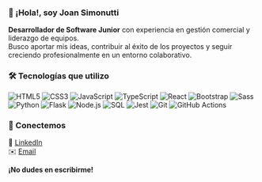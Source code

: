 ### 👋 ¡Hola!, soy Joan Simonutti

**Desarrollador de Software Junior** con experiencia en gestión comercial y liderazgo de equipos.  
Busco aportar mis ideas, contribuir al éxito de los proyectos y seguir creciendo profesionalmente en un entorno colaborativo.

### 🛠️ Tecnologías que utilizo

<img alt="HTML5" src="https://img.shields.io/badge/-HTML5-E34F26?style=flat-square&logo=html5&logoColor=white" /> <img alt="CSS3" src="https://img.shields.io/badge/-CSS3-1572B6?style=flat-square&logo=css3&logoColor=white" /> <img alt="JavaScript" src="https://img.shields.io/badge/-JavaScript-f7df1c?style=flat-square&logo=javascript&logoColor=black" /> <img alt="TypeScript" src="https://img.shields.io/badge/-TypeScript-007ACC?style=flat-square&logo=typescript&logoColor=white" /> <img alt="React" src="https://img.shields.io/badge/-React-45b8d8?style=flat-square&logo=react&logoColor=white" /> <img alt="Bootstrap" src="https://img.shields.io/badge/-Bootstrap-7953b3?style=flat-square&logo=bootstrap&logoColor=white" /> <img alt="Sass" src="https://img.shields.io/badge/-Sass-CC6699?style=flat-square&logo=sass&logoColor=white" /> <img alt="Python" src="https://img.shields.io/badge/-Python-3776AB?style=flat-square&logo=python&logoColor=white" /> <img alt="Flask" src="https://img.shields.io/badge/-Flask-000000?style=flat-square&logo=flask&logoColor=white" /> <img alt="Node.js" src="https://img.shields.io/badge/-Node.js-43853d?style=flat-square&logo=node.js&logoColor=white" /> <img alt="SQL" src="https://img.shields.io/badge/-SQL-4479A1?style=flat-square&logo=postgresql&logoColor=white" /> <img alt="Jest" src="https://img.shields.io/badge/-Jest-be3d19?style=flat-square&logo=jest&logoColor=white" /> <img alt="Git" src="https://img.shields.io/badge/-Git-F05032?style=flat-square&logo=git&logoColor=white" /> <img alt="GitHub Actions" src="https://img.shields.io/badge/-GitHub_Actions-2088FF?style=flat-square&logo=github-actions&logoColor=white" />

### 🤝 Conectemos

🔗 [LinkedIn](https://www.linkedin.com/in/joansimonutti/)  
✉️ [Email](mailto:joansimonutticode@gmail.com)

**¡No dudes en escribirme!**
